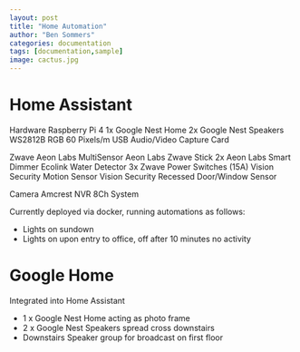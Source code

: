 ```yaml
---
layout: post
title: "Home Automation"
author: "Ben Sommers"
categories: documentation
tags: [documentation,sample]
image: cactus.jpg
---
```


# Home Assistant

Hardware
    Raspberry Pi 4
    1x Google Nest Home
    2x Google Nest Speakers
    WS2812B RGB 60 Pixels/m
    USB Audio/Video Capture Card

Zwave
Aeon Labs MultiSensor
Aeon Labs Zwave Stick
2x Aeon Labs Smart Dimmer
Ecolink Water Detector
3x Zwave Power Switches (15A)
Vision Security Motion Sensor
Vision Security Recessed Door/Window Sensor

Camera
Amcrest NVR 8Ch System

Currently deployed via docker, running automations as follows:
* Lights on sundown
* Lights on upon entry to office, off after 10 minutes no activity

# Google Home
Integrated into Home Assistant
* 1 x Google Nest Home acting as photo frame 
* 2 x Google Nest Speakers spread cross downstairs
* Downstairs Speaker group for broadcast on first floor
